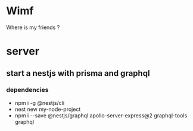 # Wimf
Where is my friends ?

# server
## start a nestjs with prisma and graphql
### dependencies
- npm i -g @nestjs/cli
- nest new my-node-project
- npm i --save @nestjs/graphql apollo-server-express@2 graphql-tools graphql
